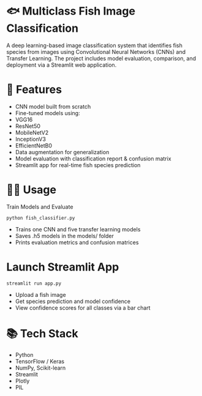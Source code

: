 # 🐟 Multiclass Fish Image Classification
A deep learning-based image classification system that identifies fish species from images using Convolutional Neural Networks (CNNs) and Transfer Learning. The project includes model evaluation, comparison, and deployment via a Streamlit web application.

# 📌 Features
- CNN model built from scratch
- Fine-tuned models using:
- VGG16
- ResNet50
- MobileNetV2
- InceptionV3
- EfficientNetB0
- Data augmentation for generalization
- Model evaluation with classification report & confusion matrix
- Streamlit app for real-time fish species prediction


# 🏃‍♂️ Usage
Train Models and Evaluate
```
python fish_classifier.py
```
- Trains one CNN and five transfer learning models
- Saves .h5 models in the models/ folder
- Prints evaluation metrics and confusion matrices

# Launch Streamlit App
```
streamlit run app.py
```
- Upload a fish image
- Get species prediction and model confidence
- View confidence scores for all classes via a bar chart

# 📚 Tech Stack
- Python
- TensorFlow / Keras
- NumPy, Scikit-learn
- Streamlit
- Plotly
- PIL


